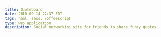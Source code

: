 ```yaml
---
title: Quoteboard
date: 2010-09-14 22:37 EDT
tags: haml, sass, coffeescript
type: web application
description: Social networking site for friends to share funny quotes
---
```


